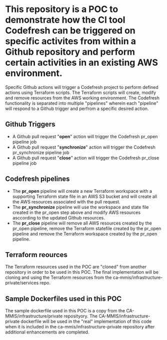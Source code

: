 # This repository is a POC to demonstrate how the CI tool Codefresh can be triggered on specific activites from within a Github repository and perform certain activities in an existing AWS environment.

Specific Github actions will trigger a Codefresh project to perform defined actions using Terraform scripts.  The Terraform scripts will create, modify and remove resources from the AWS working environment.  The Codefresh functionality is separated into multiple "pipelines" wherein each "pipeline" will respond to a Github trigger and perfrom a specific desired action.


## Github Triggers
- A Github pull request "**open**" action will trigger the Codefresh pr_open pipeline job
- A Github pull request "**synchronize**" action will trigger the Codefresh pr_synchronize pipeline job
- A Github pull request "**close**" action will trigger the Codefresh pr_close pipeline job

## Codefresh pipelines 
- The **pr_open** pipeline will create a new Terraform workspace with a supporting Terraform state file in an AWS S3 bucket and will create all the AWS resources associated with the pull request.
- The **pr_synchronize** pipeline will use the workspace and state file created in the pr_open step above and modify AWS resources asccording to the updated Github resources.
- The **pr_close** pipeline will remove all AWS resources created by the pr_open pipeline, remove the Terraform statefile created by the pr_open pipeline and remove the Terraform workspace created by the pr_open pipeline.

## Terraform reources
The Terraform resources used in the POC are "cloned" from another repository in order to be used in this POC.  The final implementation will be cloning and using the Terraform resources from the ca-mmis/infrastructure-private/services repo.

## Sample Dockerfiles used in this POC
The sample dockerfile used in this POC is a copy from the CA-MMIS/infrastructure/private reposityory.  The CA-MMIS/infrastructure-private dockerfile will be used in the "real" implementation of this code when it is included in the ca-mmis/infrastructure-private repository after additional enhancements are completed.
